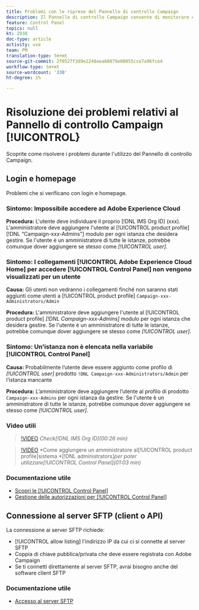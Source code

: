 ```yaml
---
title: Problemi con le riprese del Pannello di controllo Campaign
description: Il Pannello di controllo Campaign consente di monitorare e gestire lo storage SFTP per istanza e  indirizzi IP del elenco consentiti.
feature: Control Panel
topics: null
kt: 2938
doc-type: article
activity: use
team: PM
translation-type: tm+mt
source-git-commit: 2f0527f3d9e2248eea68079e00855cce7a96fce4
workflow-type: tm+mt
source-wordcount: '330'
ht-degree: 1%

---
```



# Risoluzione dei problemi relativi al Pannello di controllo Campaign [!UICONTROL}

Scoprite come risolvere i problemi durante l&#39;utilizzo del Pannello di controllo Campaign.

## Login e homepage

Problemi che si verificano con login e homepage.

### Sintomo: Impossibile accedere ad Adobe Experience Cloud

**Procedura:**
L&#39;utente deve individuare il proprio [!DNL IMS Org ID] (xxx). L&#39;amministratore deve aggiungere l&#39;utente al [!UICONTROL product profile] [!DNL “Campaign-xxx-Admins”] modulo per ogni istanza che desidera gestire. Se l&#39;utente è un amministratore di tutte le istanze, potrebbe comunque dover aggiungere se stesso come *[!UICONTROL user]*.

### Sintomo: I collegamenti [!UICONTROL Adobe Experience Cloud Home] per accedere [!UICONTROL Control Panel] non vengono visualizzati per un utente

**Causa:**
Gli utenti non vedranno i collegamenti finché non saranno stati aggiunti come utenti a [!UICONTROL product profile] `Campaign-xxx-Administrators/Admin`

**Procedura:**
L&#39;amministratore deve aggiungere l&#39;utente al [!UICONTROL product profile] *[!DNL Campaign-xxx-Admins]* modulo per ogni istanza che desidera gestire. Se l&#39;utente è un amministratore di tutte le istanze, potrebbe comunque dover aggiungere se stesso come *[!UICONTROL user]*.

### Sintomo: Un&#39;istanza non è elencata nella variabile [!UICONTROL Control Panel]

**Causa:**
Probabilmente l’utente deve essere aggiunto come profilo di *[!UICONTROL user]* prodotto `!DNL Campaign-xxx-Administrators/Admin` per l’istanza mancante

**Procedura:**
L’amministratore deve aggiungere l’utente al profilo di prodotto `Campaign-xxx-Admins` per ogni istanza da gestire. Se l&#39;utente è un amministratore di tutte le istanze, potrebbe comunque dover aggiungere se stesso come *[!UICONTROL user]*.

### Video utili

>[!VIDEO](https://video.tv.adobe.com/v/27183?quality=12)
*Check[!DNL IMS Org ID](00:26 min)*

>[!VIDEO](https://video.tv.adobe.com/v/27147?quality=12)
*Come aggiungere un amministratore al[!UICONTROL product profile]sistema *[!DNL administrators]*per poter utilizzare[!UICONTROL Control Panel](01:03 min)*

### Documentazione utile

* [Scopri le [!UICONTROL Control Panel]](https://helpx.adobe.com/campaign/kb/control-panel-overview.html)
* [Gestione delle autorizzazioni per [!UICONTROL Control Panel]](https://helpx.adobe.com/campaign/kb/control-panel-access.html)

## Connessione al server SFTP (client o API)

La connessione ai server SFTP richiede:

* [!UICONTROL allow listing] l&#39;indirizzo IP da cui ci si connette al server SFTP
* Coppia di chiave pubblica/privata che deve essere registrata con  Adobe Campaign
* Se ti connetti direttamente al server SFTP, avrai bisogno anche del software client SFTP

### Documentazione utile

* [Accesso al server SFTP](https://helpx.adobe.com/campaign/kb/control-panel-sftp.html#LoggingintoyourSFTPserver)

